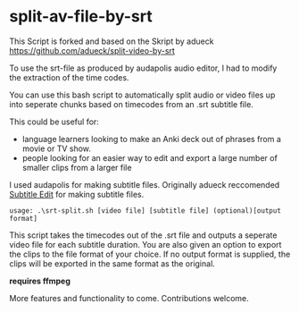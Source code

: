 # split-av-file-by-srt

This Script is forked and based on the Skript by adueck https://github.com/adueck/split-video-by-srt

To use the srt-file as produced by audapolis audio editor, I had to modify the extraction of the time codes.

You can use this bash script to automatically split audio or video files up into seperate chunks based on timecodes from an .srt subtitle file.

This could be useful for:

- language learners looking to make an Anki deck out of phrases from a movie or TV show.
- people looking for an easier way to edit and export a large number of smaller clips from a larger file

I used audapolis for making subtitle files. Originally adueck reccomended [Subtitle Edit](http://www.nikse.dk/SubtitleEdit/) for making subtitle files.

`usage: .\srt-split.sh [video file] [subtitle file] (optional)[output format]`

This script takes the timecodes out of the .srt file and outputs a seperate video file for each subtitle duration. You are also given an option to export the clips to the file format of your choice. If no output format is supplied, the clips will be exported in the same format as the original.

**requires ffmpeg**

More features and functionality to come. Contributions welcome.

